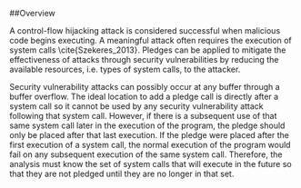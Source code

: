 ##Overview

A control-flow hijacking attack is considered successful when malicious code begins executing. A meaningful attack often requires the execution of system calls \cite{Szekeres_2013}. Pledges can be applied to mitigate the effectiveness of attacks through security vulnerabilities by reducing the available resources, i.e. types of system calls, to the attacker.

Security vulnerability attacks can possibly occur at any buffer through a buffer overflow.  The ideal location to add a pledge call is directly after a system call so it cannot be used by any security vulnerability attack following that system call. However, if there is a subsequent use of that same system call later in the execution of the program, the pledge should only be placed after that last execution. If the pledge were placed after the first execution of a system call, the normal execution of the program would fail on any subsequent execution of the same system call. Therefore, the analysis must know the set of system calls that will execute in the future so that they are not pledged until they are no longer in that set.

